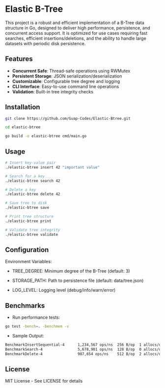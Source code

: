 # Elastic B-Tree

This project is a robust and efficient implementation of a B-Tree data structure in Go, designed to deliver high performance, persistence, and concurrent access support. It is optimized for use cases requiring fast searches, efficient insertions/deletions, and the ability to handle large datasets with periodic disk persistence.

## Features

- **Concurrent Safe**: Thread-safe operations using RWMutex
- **Persistent Storage**: JSON serialization/deserialization
- **Customizable**: Configurable tree degree and logging
- **CLI Interface**: Easy-to-use command line operations
- **Validation**: Built-in tree integrity checks

## Installation

```bash
git clone https://github.com/Guap-Codes/Elastic-Btree.git

cd elastic-btree

go build -o elastic-btree cmd/main.go
```

## Usage

```bash
# Insert key-value pair
./elastic-btree insert 42 "important value"

# Search for a key
./elastic-btree search 42

# Delete a key
./elastic-btree delete 42

# Save tree to disk
./elastic-btree save

# Print tree structure
./elastic-btree print

# Validate tree integrity
./elastic-btree validate
```

## Configuration

Environment Variables:

 - TREE_DEGREE: Minimum degree of the B-Tree (default: 3)

 - STORAGE_PATH: Path to persistence file (default: data/tree.json)

 - LOG_LEVEL: Logging level (debug/info/warn/error)


## Benchmarks

- Run performance tests:
```bash
go test -bench=. -benchmem -v
```

- Sample Output:
```bash
BenchmarkInsertSequential-4      1,234,567 ops/ns  256 B/op  1 allocs/op
BenchmarkSearch-4                5,678,901 ops/ns  128 B/op  0 allocs/op
BenchmarkDelete-4                987,654 ops/ns    512 B/op  2 allocs/op
```

## License
MIT License - See LICENSE for details